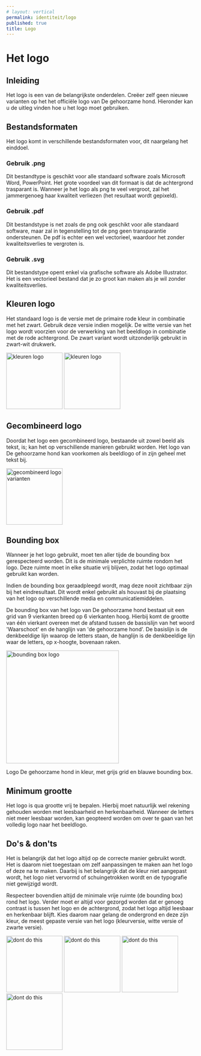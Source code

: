 ```yaml
---
# layout: vertical
permalink: identiteit/logo
published: true
title: Logo 
---
```


# Het logo

## Inleiding

Het logo is een van de belangrijkste onderdelen. Creëer zelf geen nieuwe varianten op het het officiële logo van De gehoorzame hond. Hieronder kan u de uitleg vinden hoe u het logo moet gebruiken.

## Bestandsformaten 
    
Het logo komt in verschillende bestandsformaten voor, dit naargelang het einddoel.

### Gebruik .png

Dit bestandtype is geschikt voor alle standaard software zoals Microsoft Word, PowerPoint. Het grote voordeel van dit formaat is dat de achtergrond trasparant is. Wanneer je het logo als png te veel vergroot, zal het jammergenoeg haar kwaliteit verliezen (het resultaat wordt gepixeld).

### Gebruik .pdf

Dit bestandstype is net zoals de png ook geschikt voor alle standaard software, maar zal in tegenstelling tot de png geen transparantie ondersteunen. De pdf is echter een wel vectorieel, waardoor het zonder kwaliteitsverlies te vergroten is.

### Gebruik .svg

Dit bestandstype opent enkel via grafische software als Adobe Illustrator. Het is een vectorieel bestand dat je zo groot kan maken als je wil zonder kwaliteitsverlies.

## Kleuren logo

Het standaard logo is de versie met de primaire rode kleur in combinatie met het zwart. Gebruik deze versie indien mogelijk. De witte versie van het logo wordt voorzien voor de verwerking van het beeldlogo in combinatie met de rode achtergrond. De zwart variant wordt uitzonderlijk gebruikt in zwart-wit drukwerk.

<img class="kleurenlogo" src="{{ '/images/huisstijl_kleur01.png' | relative_url }}" alt="kleuren logo" height="150px"> 
<img class="kleurenlogo" src="{{ '/images/huisstijl_kleur02.png' | relative_url }}" alt="kleuren logo" height="150px">  

## Gecombineerd logo

Doordat het logo een gecombineerd logo, bestaande uit zowel beeld als tekst, is; kan het op verschillende manieren gebruikt worden. Het logo van De gehoorzame hond kan voorkomen als beeldlogo of in zijn geheel met tekst bij.

<img class="kleurenlogo" src="{{ '/images/huisstijl_gecombineerd.png' | relative_url }}" alt="gecombineerd logo varianten" height="150px"> 

## Bounding box

Wanneer je het logo gebruikt, moet ten aller tijde de bounding box gerespecteerd worden. Dit is de minimale verplichte ruimte rondom het logo. Deze ruimte moet in elke situatie vrij blijven, zodat het logo optimaal gebruikt kan worden. 

Indien de bounding box geraadpleegd wordt, mag deze nooit zichtbaar zijn bij het eindresultaat. Dit wordt enkel gebruikt als houvast bij de plaatsing van het logo op verschillende media en communicatiemiddelen.

De bounding box van het logo van De gehoorzame hond bestaat uit een grid van 9 vierkanten breed op 6 vierkanten hoog. Hierbij komt de grootte van één vierkant overeen met de afstand tussen de bassislijn van het woord 'Waarschoot' en de hanglijn van 'de gehoorzame hond'. De basislijn is de denkbeeldige lijn waarop de letters staan, de hanglijn is de denkbeeldige lijn waar de letters, op x-hoogte, bovenaan raken.

<img id="boundingbox" src="{{ '/images/boundingbox.png' | relative_url }}" alt="bounding box logo" height="300px"> 
     

<p class="center"> Logo De gehoorzame hond in kleur, met grijs grid en blauwe bounding box. </p>

## Minimum grootte

Het logo is qua grootte vrij te bepalen. Hierbij moet natuurlijk wel rekening gehouden worden met leesbaarheid en herkenbaarheid. Wanneer de letters niet meer leesbaar worden, kan geopteerd worden om over te gaan van het volledig logo naar het beeldlogo.

## Do's & don'ts

Het is belangrijk dat het logo altijd op de correcte manier gebruikt wordt. Het is daarom niet toegestaan om zelf aanpassingen te maken aan het logo of deze na te maken. Daarbij is het belangrijk dat de kleur niet aangepast wordt, het logo niet vervormd of schuingetrokken wordt en de typografie niet gewijzigd wordt.

Respecteer bovendien altijd de minimale vrije ruimte (de bounding box) rond het logo. Verder moet er altijd voor gezorgd worden dat er genoeg contrast is tussen het logo en de achtergrond, zodat het logo altijd leesbaar en herkenbaar blijft. Kies daarom naar gelang de ondergrond en deze zijn kleur, de meest gepaste versie van het logo (kleurversie, witte versie of zwarte versie).

<img class="kleurenlogo" src="{{ '/images/huisstijl_dont01.png' | relative_url }}" alt="dont do this" height="150px"> 
<img class="kleurenlogo" src="{{ '/images/huisstijl_dont02.png' | relative_url }}" alt="dont do this" height="150px"> 
<img class="kleurenlogo" src="{{ '/images/huisstijl_dont03.png' | relative_url }}" alt="dont do this" height="150px"> 
<img class="kleurenlogo" src="{{ '/images/huisstijl_dont04.png' | relative_url }}" alt="dont do this" height="150px"> 


